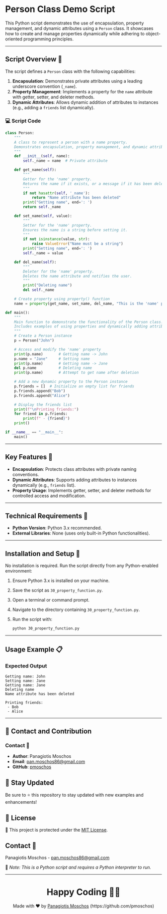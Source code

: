 # Person Class Demo Script

This Python script demonstrates the use of encapsulation, property management, and dynamic attributes using a `Person` class. It showcases how to create and manage properties dynamically while adhering to object-oriented programming principles.

---

## Script Overview 📘

The script defines a `Person` class with the following capabilities:

1. **Encapsulation**: Demonstrates private attributes using a leading underscore convention (`_name`).
2. **Property Management**: Implements a property for the `name` attribute with getter, setter, and deleter methods.
3. **Dynamic Attributes**: Allows dynamic addition of attributes to instances (e.g., adding a `friends` list dynamically).

### :computer: Script Code

```python
class Person:
    """
    A class to represent a person with a name property.
    Demonstrates encapsulation, property management, and dynamic attributes.
    """
    def __init__(self, name):
        self._name = name  # Private attribute

    def get_name(self):
        """
        Getter for the 'name' property.
        Returns the name if it exists, or a message if it has been deleted.
        """
        if not hasattr(self, '_name'):
            return "Name attribute has been deleted"
        print("Getting name", end=': ')
        return self._name

    def set_name(self, value):
        """
        Setter for the 'name' property.
        Ensures the name is a string before setting it.
        """
        if not isinstance(value, str):
            raise ValueError("Name must be a string")
        print("Setting name", end=': ')
        self._name = value

    def del_name(self):
        """
        Deleter for the 'name' property.
        Deletes the name attribute and notifies the user.
        """
        print("Deleting name")
        del self._name

    # Create property using property() function
    name = property(get_name, set_name, del_name, "This is the 'name' property")

def main():
    """
    Main function to demonstrate the functionality of the Person class.
    Includes examples of using properties and dynamically adding attributes.
    """
    # Create a Person instance
    p = Person("John")

    # Access and modify the 'name' property
    print(p.name)       # Getting name -> John
    p.name = "Jane"     # Setting name
    print(p.name)       # Getting name -> Jane
    del p.name          # Deleting name
    print(p.name)       # Attempt to get name after deletion

    # Add a new dynamic property to the Person instance
    p.friends = []  # Initialize an empty list for friends
    p.friends.append("Bob")
    p.friends.append("Alice")

    # Display the friends list
    print(f"\nPrinting friends:")
    for friend in p.friends:
        print(f" - {friend}")
    print()

if __name__ == "__main__":
    main()
```

---

## Key Features 🌟

- **Encapsulation**: Protects class attributes with private naming conventions.
- **Dynamic Attributes**: Supports adding attributes to instances dynamically (e.g., `friends` list).
- **Property Usage**: Implements getter, setter, and deleter methods for controlled access and modification.

---

## Technical Requirements 🔧

- **Python Version**: Python 3.x recommended.
- **External Libraries**: None (uses only built-in Python functionalities).

---

## Installation and Setup 🚀

No installation is required. Run the script directly from any Python-enabled environment:

1. Ensure Python 3.x is installed on your machine.
2. Save the script as `30_property_function.py`.
3. Open a terminal or command prompt.
4. Navigate to the directory containing `30_property_function.py`.
5. Run the script with:

   ```bash
   python 30_property_function.py
   ```

---

## Usage Example 📋

### Expected Output

```plaintext
Getting name: John
Setting name: Jane
Getting name: Jane
Deleting name
Name attribute has been deleted

Printing friends:
 - Bob
 - Alice
```

---

## 📲 Contact and Contribution

### Contact 📧
- **Author**: Panagiotis Moschos
- **Email**: pan.moschos86@gmail.com
- **GitHub**: [pmoschos](https://github.com/pmoschos)

## 📢 Stay Updated

Be sure to ⭐ this repository to stay updated with new examples and enhancements!

## 📄 License
🔐 This project is protected under the [MIT License](https://mit-license.org/).

## Contact 📧
Panagiotis Moschos - pan.moschos86@gmail.com

🔗 *Note: This is a Python script and requires a Python interpreter to run.*

---
<h1 align=center>Happy Coding 👨‍💻 </h1>

<p align="center">
  Made with ❤️ by
  <a href="https://www.linkedin.com/in/panagiotis-moschos" target="_blank">
  Panagiotis Moschos</a> (https://github.com/pmoschos)
</p>

